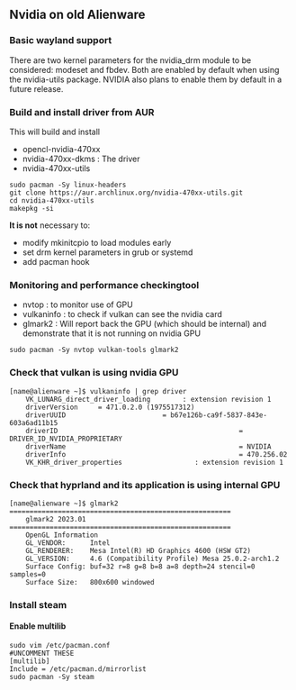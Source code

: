 ## Nvidia on old Alienware 

### Basic wayland support

There are two kernel parameters for the nvidia_drm module to be considered: modeset and fbdev. Both are enabled by default when using the nvidia-utils package. NVIDIA also plans to enable them by default in a future release.

### Build and install driver from AUR

This will build and install
- opencl-nvidia-470xx
- nvidia-470xx-dkms : The driver
- nvidia-470xx-utils

```
sudo pacman -Sy linux-headers
git clone https://aur.archlinux.org/nvidia-470xx-utils.git
cd nvidia-470xx-utils
makepkg -si
```

**It is not** necessary to:
- modify mkinitcpio to load modules early
- set drm kernel parameters in grub or systemd
- add pacman hook

### Monitoring and performance checkingtool

 - nvtop : to monitor use of GPU
 - vulkaninfo : to check if vulkan can see the nvidia card
 - glmark2 : Will report back the GPU (which should be internal) and demonstrate that it is not running on nvidia GPU
```
sudo pacman -Sy nvtop vulkan-tools glmark2
```

### Check that vulkan is using nvidia GPU

```
[name@alienware ~]$ vulkaninfo | grep driver
	VK_LUNARG_direct_driver_loading        : extension revision 1
	driverVersion     = 471.0.2.0 (1975517312)
	driverUUID                        = b67e126b-ca9f-5837-843e-603a6ad11b15
	driverID                                             = DRIVER_ID_NVIDIA_PROPRIETARY
	driverName                                           = NVIDIA
	driverInfo                                           = 470.256.02
	VK_KHR_driver_properties                  : extension revision 1
```


### Check that hyprland and its application is using internal GPU

```
[name@alienware ~]$ glmark2
=======================================================
    glmark2 2023.01
=======================================================
    OpenGL Information
    GL_VENDOR:      Intel
    GL_RENDERER:    Mesa Intel(R) HD Graphics 4600 (HSW GT2)
    GL_VERSION:     4.6 (Compatibility Profile) Mesa 25.0.2-arch1.2
    Surface Config: buf=32 r=8 g=8 b=8 a=8 depth=24 stencil=0 samples=0
    Surface Size:   800x600 windowed
```

### Install steam

#### Enable multilib
```
sudo vim /etc/pacman.conf
#UNCOMMENT THESE
[multilib]
Include = /etc/pacman.d/mirrorlist
sudo pacman -Sy steam
```

